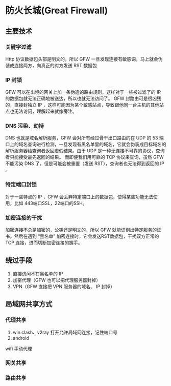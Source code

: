 # 防火长城(Great Firewall)

## 主要技术

### 关键字过滤

Http 协议数据包头部是明文的，所以 GFW 一旦发现连接有敏感词，马上就会伪装成连接两方，向真正的对方发送 RST 数据包

### IP 封锁

GFW 可以在出境的网关上加一条伪造的路由规则，这样对于一些被过滤了的 IP 的数据包就无法正确地被送达，所以也就无法访问了。
GFW 封路由可是很凶残的，直接封独立 IP ，这样可能因为某个敏感站点，导致跟他同一台主机的其他站点也无法访问，理解起来就像旁注。

### DNS 污染、劫持

DNS 也就是域名解析服务，GFW 会对所有经过骨干出口路由的在 UDP 的 53 端口上的域名查询进行检测，一旦发现有黑名单里的域名，它就会伪装成目标域名的解析服务器给查询者返回虚假结果。由于 UDP 是一种无连接不可靠的协议，查询者只能接受最先返回的结果。
而即便我们用可靠的 TCP 协议来查询，虽然 GFW 不能污染 DNS 了，但是可能会被重置（发送 RST），查询者也无法得到返回的 IP 。

### 特定端口封锁

对于一些特点的 IP ，GFW 会丢弃特定端口上的数据包，使得某些功能无法使用，比如 443端口SSL，22端口的SSH。

### 加密连接的干扰

加密连接不总是加密的，公钥还是明文的，所以 GFW 就能识别出特定服务的证书。然后在遇到 “黑名单” 加密连接时，它会发送RST数据包，干扰双方正常的 TCP 连接，进而切断加密连接的握手。

## 绕过手段

1. 直接访问不在黑名单的 IP
2. 加密代理（GFW 也可以把代理服务器封掉）
3. VPN（GFW 直接把 VPN 服务器的域名、 IP 封掉）

## 局域网共享方式

### 代理共享

1. win 
   clash、v2ray
   打开允许局域网连接，记住端口号
2. android
   
wifi
手动代理

### 网关共享

### 路由共享